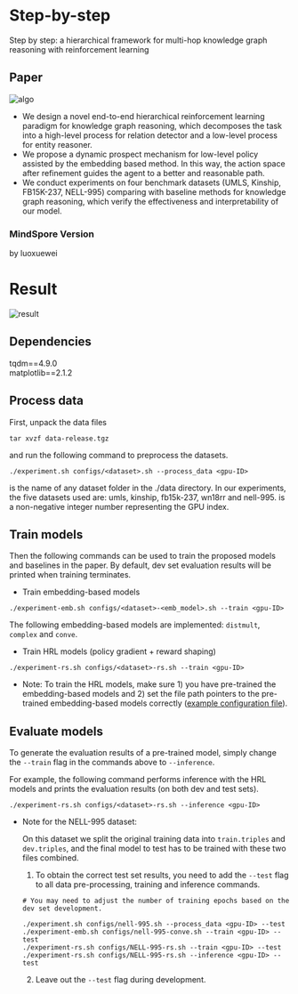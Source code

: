 # Step-by-step
Step by step: a hierarchical framework for multi-hop knowledge graph reasoning with reinforcement learning

## Paper
![algo](https://user-images.githubusercontent.com/101320059/157617989-4312d299-c0ca-4166-9694-ff7e3d4ab6fb.png)
* We design a novel end-to-end hierarchical reinforcement learning paradigm for knowledge graph reasoning, which decomposes the task into a high-level process for relation detector and a low-level process for entity reasoner.
* We propose a dynamic prospect mechanism for low-level policy assisted by the embedding based method. In this way, the action space after refinement guides the agent to a better and reasonable path.
* We conduct experiments on four benchmark datasets (UMLS, Kinship, FB15K-237, NELL-995) comparing with baseline methods for knowledge graph reasoning, which verify the effectiveness and interpretability of our model.

### MindSpore Version
by luoxuewei
# Result
![result](https://user-images.githubusercontent.com/101320059/157618949-42f7336c-11d0-43df-a7b0-d03ff30a9504.png)

## Dependencies
tqdm==4.9.0\
matplotlib==2.1.2

## Process data
First, unpack the data files
```
tar xvzf data-release.tgz
```
and run the following command to preprocess the datasets.

```
./experiment.sh configs/<dataset>.sh --process_data <gpu-ID>
```
<dataset> is the name of any dataset folder in the ./data directory. In our experiments, the five datasets used are: umls, kinship, fb15k-237, wn18rr and nell-995. <gpu-ID> is a non-negative integer number representing the GPU index.

## Train models
Then the following commands can be used to train the proposed models and baselines in the paper. By default, dev set evaluation results will be printed when training terminates.

* Train embedding-based models
```
./experiment-emb.sh configs/<dataset>-<emb_model>.sh --train <gpu-ID>
```
The following embedding-based models are implemented: `distmult`, `complex` and `conve`.

* Train HRL models (policy gradient + reward shaping)
```
./experiment-rs.sh configs/<dataset>-rs.sh --train <gpu-ID>
```

* Note: To train the HRL models, make sure 1) you have pre-trained the embedding-based models and 2) set the file path pointers to the pre-trained embedding-based models correctly ([example configuration file](configs/umls-rs.sh)).

## Evaluate models
To generate the evaluation results of a pre-trained model, simply change the `--train` flag in the commands above to `--inference`. 

For example, the following command performs inference with the HRL models and prints the evaluation results (on both dev and test sets).
```
./experiment-rs.sh configs/<dataset>-rs.sh --inference <gpu-ID>
```

* Note for the NELL-995 dataset: 

  On this dataset we split the original training data into `train.triples` and `dev.triples`, and the final model to test has to be trained with these two files combined. 
  1. To obtain the correct test set results, you need to add the `--test` flag to all data pre-processing, training and inference commands.  
    ```
    # You may need to adjust the number of training epochs based on the dev set development.

    ./experiment.sh configs/nell-995.sh --process_data <gpu-ID> --test
    ./experiment-emb.sh configs/nell-995-conve.sh --train <gpu-ID> --test
    ./experiment-rs.sh configs/NELL-995-rs.sh --train <gpu-ID> --test
    ./experiment-rs.sh configs/NELL-995-rs.sh --inference <gpu-ID> --test
    ```    
  2. Leave out the `--test` flag during development.
